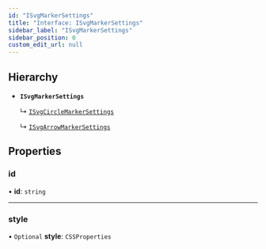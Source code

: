 ```yaml
---
id: "ISvgMarkerSettings"
title: "Interface: ISvgMarkerSettings"
sidebar_label: "ISvgMarkerSettings"
sidebar_position: 0
custom_edit_url: null
---
```


## Hierarchy

- **`ISvgMarkerSettings`**

  ↳ [`ISvgCircleMarkerSettings`](ISvgCircleMarkerSettings)

  ↳ [`ISvgArrowMarkerSettings`](ISvgArrowMarkerSettings)

## Properties

### id

• **id**: `string`

___

### style

• `Optional` **style**: `CSSProperties`
